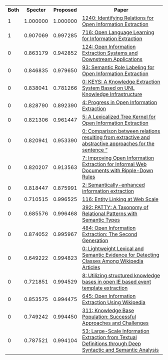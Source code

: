 <html><table><tr>
<th>Both</th>
<th>Specter</th>
<th>Proposed</th>
<th>Paper</th>
</tr>
<tr>
<td>1</td>
<td>1.000000</td>
<td>1.000000</td>
<td><a href="https://www.semanticscholar.org/paper/d4b651d6a904f69f8fa1dcad4ebe972296af3a9a">1240: Identifying Relations for Open Information Extraction</a></td>
</tr>
<tr>
<td>1</td>
<td>0.907069</td>
<td>0.997285</td>
<td><a href="https://www.semanticscholar.org/paper/8ad0e78a9619c50bcb3cae4a589ec9a5d38c437c">716: Open Language Learning for Information Extraction</a></td>
</tr>
<tr>
<td>0</td>
<td>0.863179</td>
<td>0.942852</td>
<td><a href="https://www.semanticscholar.org/paper/5873b77b3d784d9e1ea7447ddcaaa5388f16a4d4">124: Open Information Extraction Systems and Downstream Applications</a></td>
</tr>
<tr>
<td>0</td>
<td>0.846835</td>
<td>0.979650</td>
<td><a href="https://www.semanticscholar.org/paper/cf53bda1fbaf6a70da4dd541423caab72267cf47">93: Semantic Role Labeling for Open Information Extraction</a></td>
</tr>
<tr>
<td>0</td>
<td>0.838041</td>
<td>0.781266</td>
<td><a href="https://www.semanticscholar.org/paper/fb8e3edf682d2b7630873092695c12c87517db79">0: KEYS: A Knowledge Extraction System Based on UNL Knowledge Infrastructure</a></td>
</tr>
<tr>
<td>0</td>
<td>0.828790</td>
<td>0.892390</td>
<td><a href="https://www.semanticscholar.org/paper/fc83e0b031d637e51e765bb0dbb5be3e3d09e95a">4: Progress in Open Information Extraction</a></td>
</tr>
<tr>
<td>0</td>
<td>0.821306</td>
<td>0.961447</td>
<td><a href="https://www.semanticscholar.org/paper/6d1817c05cc494e61e0e0b6dd553f6e4337db366">5: A Lexicalized Tree Kernel for Open Information Extraction</a></td>
</tr>
<tr>
<td>0</td>
<td>0.820941</td>
<td>0.953390</td>
<td><a href="https://www.semanticscholar.org/paper/dbcd4742e8d821ce122aac1bff137be580c9f771">0: Comparison between relations resulting from extractive and abstractive approaches for the sentence “</a></td>
</tr>
<tr>
<td>0</td>
<td>0.820207</td>
<td>0.913563</td>
<td><a href="https://www.semanticscholar.org/paper/97f6cecf7656de38fe66f7d913055a2bcb18106c">7: Improving Open Information Extraction for Informal Web Documents with Ripple-Down Rules</a></td>
</tr>
<tr>
<td>0</td>
<td>0.818447</td>
<td>0.875991</td>
<td><a href="https://www.semanticscholar.org/paper/1bf4181f8c637cc568f62ebb475b5fc416a389ad">2: Semantically-enhanced information extraction</a></td>
</tr>
<tr>
<td>0</td>
<td>0.710515</td>
<td>0.996525</td>
<td><a href="https://www.semanticscholar.org/paper/c5c08e6dec3bf8a036607593e11e389697e03f45">116: Entity Linking at Web Scale</a></td>
</tr>
<tr>
<td>0</td>
<td>0.685576</td>
<td>0.996468</td>
<td><a href="https://www.semanticscholar.org/paper/b162c99873c929447bb7ff48d454867aa83f375c">392: PATTY: A Taxonomy of Relational Patterns with Semantic Types</a></td>
</tr>
<tr>
<td>0</td>
<td>0.874052</td>
<td>0.995967</td>
<td><a href="https://www.semanticscholar.org/paper/906901b15c93d0cbfdf6c9b6587c6a1b389ec386">484: Open Information Extraction: The Second Generation</a></td>
</tr>
<tr>
<td>0</td>
<td>0.649222</td>
<td>0.994823</td>
<td><a href="https://www.semanticscholar.org/paper/8a327361aa0e544ff01c7200b4a924246701727a">0: Lightweight Lexical and Semantic Evidence for Detecting Classes Among Wikipedia Articles</a></td>
</tr>
<tr>
<td>0</td>
<td>0.721851</td>
<td>0.994529</td>
<td><a href="https://www.semanticscholar.org/paper/1674ae955c39ae589fa584a863f9295043867cf0">8: Utilizing structured knowledge bases in open IE based event template extraction</a></td>
</tr>
<tr>
<td>0</td>
<td>0.853575</td>
<td>0.994475</td>
<td><a href="https://www.semanticscholar.org/paper/233d861338cfcd479b1d21897453fcc66418d5e1">645: Open Information Extraction Using Wikipedia</a></td>
</tr>
<tr>
<td>0</td>
<td>0.749242</td>
<td>0.994450</td>
<td><a href="https://www.semanticscholar.org/paper/77d2698e8efadda698b0edb457cd8de75224bfa0">311: Knowledge Base Population: Successful Approaches and Challenges</a></td>
</tr>
<tr>
<td>0</td>
<td>0.787521</td>
<td>0.994104</td>
<td><a href="https://www.semanticscholar.org/paper/bc0e5717002ebec6cd82034e966dd4c90c0bff52">53: Large-Scale Information Extraction from Textual Definitions through Deep Syntactic and Semantic Analysis</a></td>
</tr>
</table></html>
